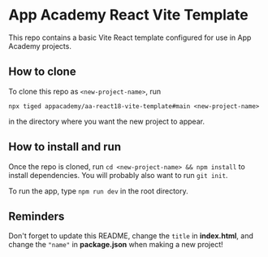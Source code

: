 # App Academy React Vite Template

This repo contains a basic Vite React template configured for use in App Academy
projects.

## How to clone

To clone this repo as `<new-project-name>`, run

```shell
npx tiged appacademy/aa-react18-vite-template#main <new-project-name>
```

in the directory where you want the new project to appear.

## How to install and run

Once the repo is cloned, run `cd <new-project-name> && npm install` to install
dependencies. You will probably also want to run `git init`.

To run the app, type `npm run dev` in the root directory.

## Reminders

Don't forget to update this README, change the `title` in __index.html__, and
change the `"name"` in __package.json__ when making a new project!
